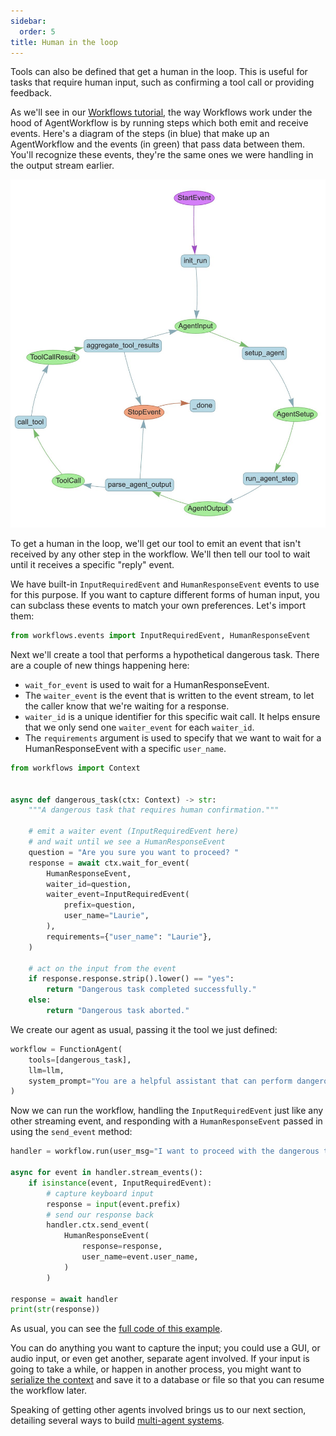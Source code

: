 ```yaml
---
sidebar:
  order: 5
title: Human in the loop
---
```


Tools can also be defined that get a human in the loop. This is useful for tasks that require human input, such as confirming a tool call or providing feedback.

As we'll see in our [Workflows tutorial](/python/framework/understanding/workflows), the way Workflows work under the hood of AgentWorkflow is by running steps which both emit and receive events. Here's a diagram of the steps (in blue) that make up an AgentWorkflow and the events (in green) that pass data between them. You'll recognize these events, they're the same ones we were handling in the output stream earlier.

![Workflows diagram](./agentworkflow.jpg)

To get a human in the loop, we'll get our tool to emit an event that isn't received by any other step in the workflow. We'll then tell our tool to wait until it receives a specific "reply" event.

We have built-in `InputRequiredEvent` and `HumanResponseEvent` events to use for this purpose. If you want to capture different forms of human input, you can subclass these events to match your own preferences. Let's import them:

```python
from workflows.events import InputRequiredEvent, HumanResponseEvent
```

Next we'll create a tool that performs a hypothetical dangerous task. There are a couple of new things happening here:

- `wait_for_event` is used to wait for a HumanResponseEvent.
- The `waiter_event` is the event that is written to the event stream, to let the caller know that we're waiting for a response.
- `waiter_id` is a unique identifier for this specific wait call. It helps ensure that we only send one `waiter_event` for each `waiter_id`.
- The `requirements` argument is used to specify that we want to wait for a HumanResponseEvent with a specific `user_name`.

```python
from workflows import Context


async def dangerous_task(ctx: Context) -> str:
    """A dangerous task that requires human confirmation."""

    # emit a waiter event (InputRequiredEvent here)
    # and wait until we see a HumanResponseEvent
    question = "Are you sure you want to proceed? "
    response = await ctx.wait_for_event(
        HumanResponseEvent,
        waiter_id=question,
        waiter_event=InputRequiredEvent(
            prefix=question,
            user_name="Laurie",
        ),
        requirements={"user_name": "Laurie"},
    )

    # act on the input from the event
    if response.response.strip().lower() == "yes":
        return "Dangerous task completed successfully."
    else:
        return "Dangerous task aborted."
```

We create our agent as usual, passing it the tool we just defined:

```python
workflow = FunctionAgent(
    tools=[dangerous_task],
    llm=llm,
    system_prompt="You are a helpful assistant that can perform dangerous tasks.",
)
```

Now we can run the workflow, handling the `InputRequiredEvent` just like any other streaming event, and responding with a `HumanResponseEvent` passed in using the `send_event` method:

```python
handler = workflow.run(user_msg="I want to proceed with the dangerous task.")

async for event in handler.stream_events():
    if isinstance(event, InputRequiredEvent):
        # capture keyboard input
        response = input(event.prefix)
        # send our response back
        handler.ctx.send_event(
            HumanResponseEvent(
                response=response,
                user_name=event.user_name,
            )
        )

response = await handler
print(str(response))
```

As usual, you can see the [full code of this example](https://github.com/run-llama/python-agents-tutorial/blob/main/5_human_in_the_loop.py).

You can do anything you want to capture the input; you could use a GUI, or audio input, or even get another, separate agent involved. If your input is going to take a while, or happen in another process, you might want to [serialize the context](/python/framework/understanding/agent/state) and save it to a database or file so that you can resume the workflow later.

Speaking of getting other agents involved brings us to our next section, detailing several ways to build [multi-agent systems](/python/framework/understanding/agent/multi_agent).
